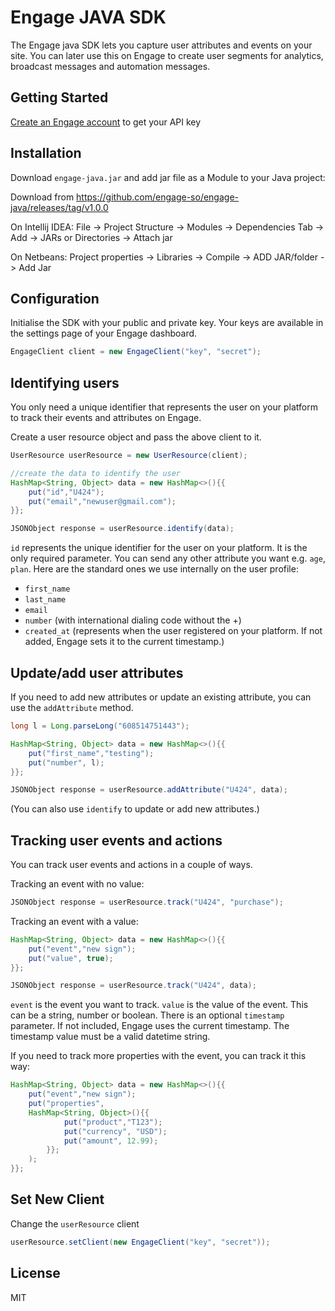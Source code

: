 # Engage JAVA SDK

The Engage java SDK lets you capture user attributes and events on your site. You can later use this on Engage to create user segments for analytics, broadcast messages and automation messages.

## Getting Started

[Create an Engage account](https://engage.so/) to get your API key


## Installation

Download `engage-java.jar` and add jar file as a Module to your Java project:

Download from https://github.com/engage-so/engage-java/releases/tag/v1.0.0

On Intellij IDEA: File -> Project Structure -> Modules -> Dependencies Tab -> Add -> JARs or Directories -> Attach jar

On Netbeans: Project properties -> Libraries -> Compile -> ADD JAR/folder -> Add Jar

## Configuration

Initialise the SDK with your public and private key. Your keys are available in the settings page of your Engage dashboard.

```java
EngageClient client = new EngageClient("key", "secret");
```

## Identifying users

You only need a unique identifier that represents the user on your platform to track their events and attributes on Engage.

Create a user resource object and pass the above client to it.

```java
UserResource userResource = new UserResource(client);

//create the data to identify the user
HashMap<String, Object> data = new HashMap<>(){{
    put("id","U424");
    put("email","newuser@gmail.com");
}};

JSONObject response = userResource.identify(data);
```

`id` represents the unique identifier for the user on your platform. It is the only required parameter. You can send any other attribute you want e.g. `age`, `plan`. Here are the standard ones we use internally on the user profile:
- `first_name`
- `last_name`
- `email`
- `number` (with international dialing code without the +)
- `created_at` (represents when the user registered on your platform. If not added, Engage sets it to the current timestamp.)


## Update/add user attributes

If you need to add new attributes or update an existing attribute, you can use the `addAttribute` method.

```java
long l = Long.parseLong("608514751443");

HashMap<String, Object> data = new HashMap<>(){{
    put("first_name","testing");
    put("number", l);
}};

JSONObject response = userResource.addAttribute("U424", data);
```

(You can also use `identify` to update or add new attributes.)

## Tracking user events and actions

You can track user events and actions in a couple of ways.

Tracking an event with no value:

```java
JSONObject response = userResource.track("U424", "purchase");
```

Tracking an event with a value:

```java
HashMap<String, Object> data = new HashMap<>(){{
    put("event","new sign");
    put("value", true);
}};

JSONObject response = userResource.track("U424", data);
```

`event` is the event you want to track. `value` is the value of the event. This can be a string, number or boolean. There is an optional `timestamp` parameter. If not included, Engage uses the current timestamp. The timestamp value must be a valid datetime string.

If you need to track more properties with the event, you can track it this way:

```java
HashMap<String, Object> data = new HashMap<>(){{
    put("event","new sign");
    put("properties", 
    HashMap<String, Object>(){{
            put("product","T123");
            put("currency", "USD");
            put("amount", 12.99);
        }};
    );
}};
```
## Set New Client
Change the `userResource` client

```java
userResource.setClient(new EngageClient("key", "secret"));
```
## License

MIT